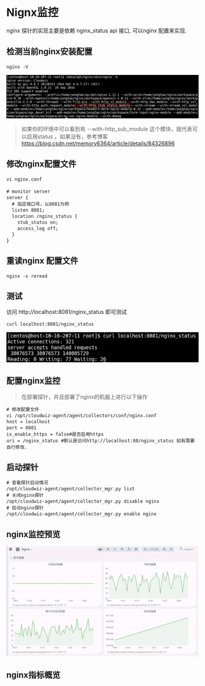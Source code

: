 # Nignx监控

nginx 探针的实现主要是依赖 nginx_status api 接口, 可以nginx 配置来实现.

## 检测当前nginx安装配置
```
nginx -V
```
![](/part4/images/nginx_01.png)

> 如果你的环境中可以看到有 --with-http_sub_module 这个模块，就代表可以启用status 。如果没有，参考博客 https://blog.csdn.net/memory6364/article/details/84326896


## 修改nginx配置文件
```
vi nginx.conf

# monitor server
server {
  # 指定端口号，以8081为例
  listen 8081; 
  location /nginx_status {
    stub_status on;
    access_log off;
  }
}
```
	
## 重读nginx 配置文件
```
nginx -s reread
```
## 测试
访问 http://localhost:8081/nginx_status 即可测试
```
curl localhost:8081/nginx_status
```

![](/part4/images/nginx_02.png)

## 配置nginx监控
> 在部署探针，并且部署了nginx的机器上进行以下操作

```
# 修改配置文件
vi /opt/cloudwiz-agent/agent/collectors/conf/nginx.conf
host = localhost
port = 8081
is_enable_https = false#是否启用https
uri = /nginx_status #默认是访问http://localhost:80/nginx_status 如有需要自行修改.
```
## 启动探针
```
# 查看探针启动情况
/opt/cloudwiz-agent/agent/collector_mgr.py list
# 关闭nginx探针
/opt/cloudwiz-agent/agent/collector_mgr.py disable nginx
# 启动nginx探针
/opt/cloudwiz-agent/agent/collector_mgr.py enable nginx
```

## nginx监控预览
![](/part4/images/nginx_03.png)


## nginx指标概览





